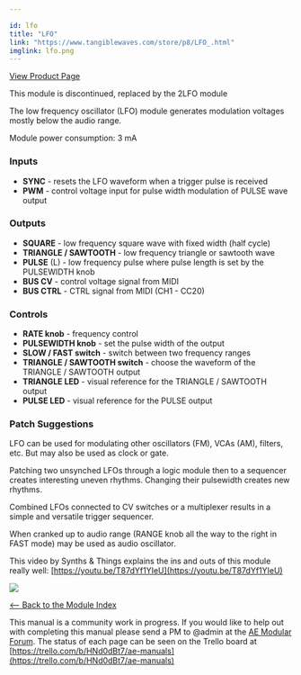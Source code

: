 ```yaml
---

id: lfo
title: "LFO"
link: "https://www.tangiblewaves.com/store/p8/LFO_.html"
imglink: lfo.png
---
```



[View Product Page](https://www.tangiblewaves.com/store/p8/LFO_.html)

This module is discontinued, replaced by the 2LFO module

The low frequency oscillator (LFO) module generates modulation voltages mostly below the audio range.

Module power consumption: 3 mA

### Inputs

*   **SYNC** - resets the LFO waveform when a trigger pulse is received
*   **PWM** - control voltage input for pulse width modulation of PULSE wave output

### Outputs

*   **SQUARE** - low frequency square wave with fixed width (half cycle)
*   **TRIANGLE / SAWTOOTH** - low frequency triangle or sawtooth wave
*   **PULSE** (L) - low frequency pulse where pulse length is set by the PULSEWIDTH knob
*   **BUS CV** - control voltage signal from MIDI
*   **BUS CTRL** - CTRL signal from MIDI (CH1 - CC20)

### Controls

*   **RATE knob** - frequency control
*   **PULSEWIDTH knob** - set the pulse width of the output
*   **SLOW / FAST switch** - switch between two frequency ranges
*   **TRIANGLE / SAWTOOTH switch** - choose the waveform of the TRIANGLE / SAWTOOTH output
*   **TRIANGLE LED** - visual reference for the TRIANGLE / SAWTOOTH output
*   **PULSE LED** - visual reference for the PULSE output

### Patch Suggestions

LFO can be used for modulating other oscillators (FM), VCAs (AM), filters, etc. But may also be used as clock or gate.

Patching two unsynched LFOs through a logic module then to a sequencer creates interesting uneven rhythms. Changing their pulsewidth creates new rhythms.

Combined LFOs connected to CV switches or a multiplexer results in a simple and versatile trigger sequencer.

When cranked up to audio range (RANGE knob all the way to the right in FAST mode) may be used as audio oscillator.

This video by Synths & Things explains the ins and outs of this module really well: [https://youtu.be/T87dYf1YIeU](https://youtu.be/T87dYf1YIeU)

[![](/images/th00---lfo.png.jpg)](https://wiki.aemodular.com/uploads/AeManual/LFO/lfo.png "lfo")

[<-- Back to the Module Index](https://wiki.aemodular.com/pmwiki.php/AeManual/Modules)

This manual is a community work in progress. If you would like to help out with completing this manual please send a PM to @admin at the [AE Modular Forum](http://forum.aemodular.com). The status of each page can be seen on the Trello board at [https://trello.com/b/HNd0dBt7/ae-manuals](https://trello.com/b/HNd0dBt7/ae-manuals)